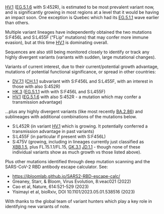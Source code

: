 

<u id='HV_1'>HV.1</u> (<u id='EG_5_1_6'>EG.5.1.6</u> with S:452R), is estimated to be most prevalent variant now, and is significantly growing in most regions at a level that it would be having an impact soon. One exception is Quebec which had its <u id='EG_5_1_1'>EG.5.1.1</u> wave earlier than others.



Multiple variant lineages have independently obtained the two mutations S:F456L and S:L455F (“FLip” mutations) that may confer more immune evasion), but at this time <u id='HV_1'>HV.1</u> is dominating overall.



Sequences are also still being monitored closely to identify or track any highly divergent variants (variants with sudden, large mutational changes).



Variants of current interest, due to their current/potential growth advantage, mutations of potential functional significance, or spread in other countries:



* <u id='DV_7_1'>DV.7.1</u> (<u id='CH_1_1'>CH.1.1</u> subvariant with S:F456L and S:L455F, with an interest in those with also S:452R)
* <u id='HK_3'>HK.3</u> (<u id='EG_5_1_1'>EG.5.1.1</u> with with S:F456L and S:L455F)
* <u id='HV_1'>HV.1</u> (<u id='EG_5_1_6'>EG.5.1.6</u> with also S:452R - a mutation which may confer a transmission advantage)

…plus any highly divergent variants (like most recently <u id='BA_2_86'>BA.2.86</u>) and sublineages with additional combinations of the mutations below.



* S:L452R (in variant <u id='HV_1'>HV.1</u> which is growing. It potentially conferred a transmission advantage in past variants)
* S:L455F (in particular if present with S:F456L)
* S:475V (growing, including in lineages currently just classified as <u id='XBB_1_5'>XBB.1.5</u>, plus FL.15.1.1/FL.15, <u id='GK_3_1'>GK.3.1</u> <u id='JD_1_1'>JD.1.1</u> - though none of these individual variants show as much growth vs those listed above).

Plus other mutations identified through deep mutation scanning and the SARS-CoV-2 RBD antibody escape calculator. See:



* <https://jbloomlab.github.io/SARS2-RBD-escape-calc/>
* Greaney, Starr, &amp; Bloom, Virus Evolution, 8:veac021 (2022)
* Cao et al, Nature, 614:521-529 (2023)
* Yisimayi et al, bioRxiv, DOI 10.1101/2023.05.01.538516 (2023)

With thanks to the global team of variant hunters which play a key role in identifying new variants of note.


<!-- edited -->
